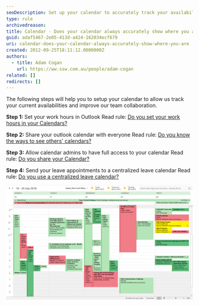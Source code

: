 ```yaml
---
seoDescription: Set up your calendar to accurately track your availability and boost team collaboration by setting work hours, sharing calendars, allowing admin access, and sending leave appointments.
type: rule
archivedreason:
title: Calendar - Does your calendar always accurately show where you are?
guid: adaf5467-2e05-413d-a424-162034ecf679
uri: calendar-does-your-calendar-always-accurately-show-where-you-are
created: 2012-09-25T18:11:12.0000000Z
authors:
  - title: Adam Cogan
    url: https://ww.ssw.com.au/people/adam-cogan
related: []
redirects: []
---
```


The following steps will help you to setup your calendar to allow us track your current availabilities and improve our team collaboration.

<!--endintro-->

**Step 1:** Set your work hours in Outlook
Read rule: [Do you set your work hours in your Calendars?](/calendar-do-you-set-your-work-hours-in-your-calendars)

**Step 2:** Share your outlook calendar with everyone
Read rule: [Do you know the ways to see others' calendars?](/calendar-do-you-know-the-ways-to-share-and-see-others-calendars)

**Step 3:** Allow calendar admins to have full access to your calendar
Read rule: [Do you share your Calendar?](/calendar-do-you-allow-full-access-to-calendar-admins)

**Step 4:** Send your leave appointments to a centralized leave calendar
Read rule: [Do you use a centralized leave calendar?](/calendar-do-you-use-a-centralised-leave-calendar)

![Figure:  Keep your calendar up-to-date and set to share, so people can always find where you are](calendar-accurately-show-where-you-are.jpg)

